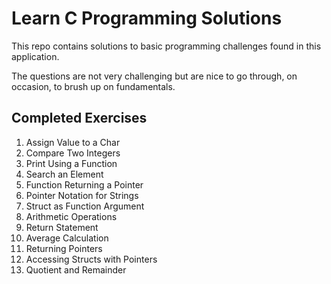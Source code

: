 # Learn C Programming Solutions
This repo contains solutions to basic programming challenges found in
this application.

The questions are not very challenging but are nice to go through, on
occasion, to brush up on fundamentals.

## Completed Exercises
1. Assign Value to a Char
2. Compare Two Integers
3. Print Using a Function
4. Search an Element
5. Function Returning a Pointer
6. Pointer Notation for Strings
7. Struct as Function Argument
8. Arithmetic Operations
9. Return Statement
10. Average Calculation
11. Returning Pointers
12. Accessing Structs with Pointers
13. Quotient and Remainder